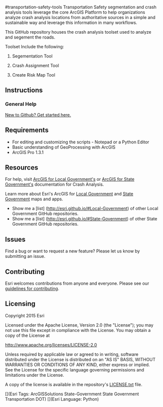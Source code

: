 #transportation-safety-tools
Transportation Safety segmentation and crash analysis tools  leverage the core ArcGIS Platform to help organizations analyze crash analysis locations from authoritative sources in a simple and sustainable way and leverage this information in many workflows.

This GitHub repository houses the crash analysis toolset used to analyze and segement the roads.

Toolset Include the following:

1. Segementation Tool

2. Crash Assignment Tool

3. Create Risk Map Tool


## Instructions

### General Help
[New to Github? Get started here.](http://htmlpreview.github.com/?https://github.com/Esri/esri.github.com/blob/master/help/esri-getting-to-know-github.html)

## Requirements

* For editing and customizing the scripts - Notepad or a Python Editor
* Basic understanding of GeoProcessing with ArcGIS
* ArcGIS Pro 1.3.1

## Resources

For help, visit [ArcGIS for Local Government's](http://links.esri.com/localgovernment/help/CrashAnalysis) or [ArcGIS for State Government's](http://links.esri.com/stategovernment/help/CrashAnalysis) documentation for Crash Analysis.

Learn more about Esri's ArcGIS for [Local Government](http://solutions.arcgis.com/local-government/) and [State Government](http://solutions.arcgis.com/state-government/) maps and apps.

* Show me a [list] (http://esri.github.io/#Local-Government) of other Local Government GitHub repositories.
* Show me a [list] (http://esri.github.io/#State-Government) of other State Government GitHub repositories.


## Issues

Find a bug or want to request a new feature?  Please let us know by submitting an issue.


## Contributing

Esri welcomes contributions from anyone and everyone.
Please see our [guidelines for contributing](https://github.com/esri/contributing).

## Licensing

Copyright 2015 Esri

Licensed under the Apache License, Version 2.0 (the "License");
you may not use this file except in compliance with the License.
You may obtain a copy of the License at

   http://www.apache.org/licenses/LICENSE-2.0

Unless required by applicable law or agreed to in writing, software
distributed under the License is distributed on an "AS IS" BASIS,
WITHOUT WARRANTIES OR CONDITIONS OF ANY KIND, either express or implied.
See the License for the specific language governing permissions and
limitations under the License.

A copy of the license is available in the repository's
[LICENSE.txt](https://github.com/Esri/transportation-safety-tools/blob/master/LICENSE.txt) file.

[](Esri Tags: ArcGISSolutions State-Government State Government Transportation DOT)
[](Esri Language: Python)
